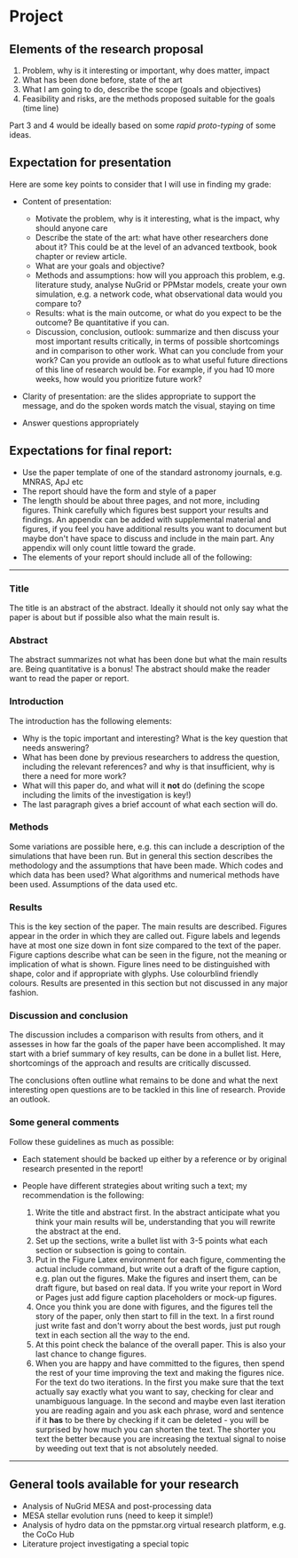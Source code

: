 

# Project



## Elements of the research proposal

1. Problem, why is it interesting or important, why does matter, impact
2. What has been done before, state of the art
3. What I am going to do, describe the scope (goals and objectives)
4. Feasibility and risks, are the methods proposed suitable for the goals (time line)

Part 3 and 4 would be ideally based on some _rapid proto-typing_ of some ideas. 



## Expectation for presentation

Here are some key points to consider that I will use in finding my grade:

* Content of presentation:
   - Motivate the problem, why is it interesting, what is the impact, why should anyone care
   - Describe the state of the art: what have other researchers done about it? This could be at the level of an advanced textbook, book chapter or review article.
   - What are your goals and objective?
   - Methods and assumptions: how will you approach this problem, e.g. literature study, analyse NuGrid or PPMstar models, create your own simulation, e.g. a network code, what observational data would you compare to?
   - Results: what is the main outcome, or what do you expect to be the outcome? Be quantitative if you can.
   - Discussion, conclusion, outlook: summarize and then discuss your most important results critically, in terms of possible shortcomings and in comparison to other work. What can you conclude from your work? Can you provide an outlook as to what useful future directions of this line of research would be. For example, if you had 10 more weeks, how would you prioritize future work?
   
* Clarity of presentation: are the slides appropriate to support the message, and do the spoken words match the visual, staying on time

* Answer questions appropriately

   

## Expectations for final report:

* Use the paper template of one of the standard astronomy journals, e.g. MNRAS, ApJ etc
* The report should have the form and style of a paper
* The length should be about three pages, and not more, including figures. Think carefully which figures best support your results and findings. An appendix can be added with supplemental material and figures, if you feel you have additional results you want to document but maybe don't have space to discuss and include in the main part. Any appendix will only count little toward the grade. 
* The elements of your report should include all of the following:

---



### Title
The title is an abstract of the abstract. Ideally it should not only say what the paper is about but if possible also what the main result is. 

### Abstract
The abstract summarizes not what has been done but what the main results are. Being quantitative is a bonus! The abstract should make the reader want to read the paper or report.

### Introduction
The introduction has the following elements:
* Why is the topic important and interesting? What is the key question that needs answering?
* What has been done by previous researchers to address the question, including the relevant references? and why is that insufficient, why is there a need for more work?
* What will this paper do, and what will it **not** do (defining the scope including the limits of the investigation is key!)
* The last paragraph gives a brief account of what each section will do.

### Methods
Some variations are possible here, e.g. this can include a description of the simulations that have been run. But in general this section describes the methodology and the assumptions that have been made. Which codes and which data has been used? What algorithms and numerical methods have been used. Assumptions of the data used etc.

### Results
This is the key section of the paper. The main results are described. Figures appear in the order in which they are called out. Figure labels and legends have at most one size down in font size compared to the text of the paper. Figure captions describe what can be seen in the figure, not the meaning or implication of what is shown. Figure lines need to be distinguished with shape, color and if appropriate with glyphs. Use colourblind friendly colours. Results are presented in this section but not discussed in any major fashion. 

### Discussion and conclusion
The discussion includes a comparison with results from others, and it assesses in how far the goals of the paper have been accomplished. It may start with a brief summary of key results, can be done in a bullet list. Here, shortcomings of the approach and results are critically discussed.

The conclusions often outline what remains to be done and what the next interesting open questions are to be tackled in this line of research. Provide an outlook.

### Some general comments

Follow these guidelines as much as possible:

* Each statement should be backed up either by a reference or by original research presented in the report!
* People have different strategies about writing such a text; my recommendation is the following:

  1. Write the title and abstract first. In the abstract anticipate what you think your main results will be, understanding that you will rewrite the abstract at the end.
  2. Set up the sections, write a bullet list with 3-5 points what each section or subsection is going to contain.
  3. Put in the Figure Latex environment for each figure, commenting the actual include command, but write out a draft of the figure caption, e.g. plan out the figures. Make the figures and insert them, can be draft figure, but based on real data. If you write your report in Word or Pages just add figure caption placeholders or mock-up figures.
  4. Once you think you are done with figures, and the figures tell the story of the paper, only then start to fill in the text. In a first round just write fast and don't worry about the best words, just put rough text in each section all the way to the end. 
  5. At this point check the balance of the overall paper. This is also your last chance to change figures.
  6. When you are happy and have committed to the figures, then spend the rest of your time improving the text and making the figures nice. For the text do two iterations. In the first you make sure that the text actually say exactly what you want to say, checking for clear and unambiguous language. In the second and maybe even last iteration you are reading again and you ask each phrase, word and sentence if it **has** to be there by checking if it can be deleted - you will be surprised by how much you can shorten the text. The shorter you text the better because you are increasing the textual signal to noise by weeding out text that is not absolutely needed.

---

## General tools available for your research

* Analysis of NuGrid MESA and post-processing data
* MESA stellar evolution runs (need to keep it simple!)
* Analysis of hydro data on the ppmstar.org virtual research platform, e.g. the CoCo Hub
* Literature project investigating a special topic
